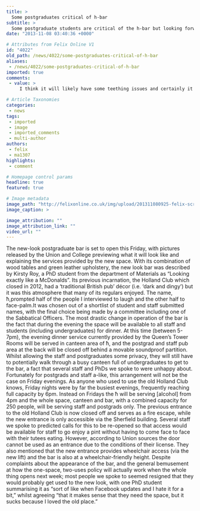 ```yaml
---
title: >
  Some postgraduates critical of h-bar
subtitle: >
  Some postgraduate students are critical of the h-bar but looking forward to some of the services it provides.
date: "2013-11-08 03:40:36 +0000"

# Attributes from Felix Online V1
id: "4022"
old_path: /news/4022/some-postgraduates-critical-of-h-bar
aliases:
 - /news/4022/some-postgraduates-critical-of-h-bar
imported: true
comments:
 - value: >
     I think it will likely have some teething issues and certainly it's never going to be a direct replacement for the Holland Club, but I think there's a chance it will be quite fun in there. I'm planning on working behind the bar and the bar staff team seem to have their heads on straight. It will have to carve itself out a new and different character than it used to have, and with the new decor that will be more difficult until it's worn in (and I'm not sure it will wear well), but I hope it can accomplish it. I think it's going to end up more of a sort of 'All Bar One' or other over 21s wine bar sort of feel to it... not my favorite thing but there's a place in the market for that I think.

# Article Taxonomies
categories:
 - news
tags:
 - imported
 - image
 - imported_comments
 - multi-author
authors:
 - felix
 - ma1307
highlights:
 - comment

# Homepage control params
headline: true
featured: true

# Image metadata
image_path: "http://felixonline.co.uk/img/upload/201311080925-felix-screen-shot-2013-11-08-at-09.24.43.png"
image_caption: >

image_attribution: ""
image_attribution_link: ""
video_url: ""
---
```


The new-look postgraduate bar is set to open this Friday, with pictures released by the Union and College previewing what it will look like and explaining the services provided by the new space.
 With its combination of wood tables and green leather upholstery, the new look bar was described by Kirsty Roy, a PhD student from the department of Materials as “Looking exactly like a McDonalds”. Its previous incarnation, the Holland Club which closed in 2012, had a ‘traditional British pub’ décor (i.e. ‘dark and dingy’) but it was this atmosphere that many of its regulars enjoyed.
 The name, ħ,prompted half of the people I interviewed to laugh and the other half to face-palm.It was chosen out of a shortlist of student and staff submitted names, with the final choice being made by a committee including one of the Sabbatical Officers.
 The most drastic change in operation of the bar is the fact that during the evening the space will be available to all staff and students (including undergraduates) for dinner. At this time (between 5-7pm), the evening dinner service currently provided by the Queen’s Tower Rooms will be served in canteen area of ħ, and the postgrad and staff pub area at the back will be closed off behind a movable soundproof partition. Whilst allowing the staff and postgraduates some privacy, they will still have to potentially walk through a busy canteen full of undergraduates to get to the bar, a fact that several staff and PhDs we spoke to were unhappy about. Fortunately for postgrads and staff a-like, this arrangement will not be the case on Friday evenings. As anyone who used to use the old Holland Club knows, Friday nights were by far the busiest evenings, frequently reaching full capacity by 6pm. Instead on Fridays the ħ will be serving [alcohol] from 4pm and the whole space, canteen and bar, with a combined capacity for 250 people, will be serving staff and postgrads only.
 The previous entrance to the old Holland Club is now closed off and serves as a fire escape, while the new entrance is only accessible via the Sherfield building. Several staff we spoke to predicted calls for this to be re-opened so that access would be available for staff to go enjoy a pint without having to come face to face with their tutees eating. However, according to Union sources the door cannot be used as an entrance due to the conditions of their license. They also mentioned that the new entrance provides wheelchair access (via the new lift) and the bar is also at a wheelchair-friendly height.
 Despite complaints about the appearance of the bar, and the general bemusement at how the one-space, two-uses policy will actually work when the whole thing opens next week; most people we spoke to seemed resigned that they would probably get used to the new look, with one PhD student summarising it as “sort of like when Facebook updates and I hate it for a bit,” whilst agreeing “that it makes sense that they need the space, but it sucks because I loved the old place.”
